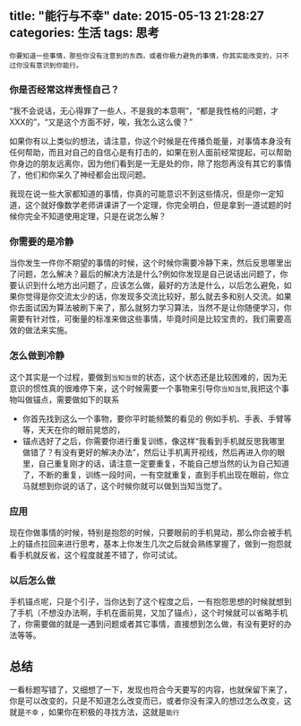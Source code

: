title: "能行与不幸"
date: 2015-05-13 21:28:27
categories: 生活
tags: 思考
---
    你要知道一些事情，那些你没有注意到的东西，或者你极力避免的事情，你其实能改变的，只不过你没有意识到你能行。

<!--more-->
### 你是否经常这样责怪自己？
“我不会说话，无心得罪了一些人，不是我的本意啊”，“都是我性格的问题，才XXX的”，“又是这个方面不好，唉，我怎么这么傻？”

如果你有以上类似的想法，请注意，你这个时候是在传播负能量，对事情本身没有任何帮助，而且对自己的自信心是有打击的，如果在别人面前经常提起，可以帮助你身边的朋友远离你，因为他们看到是一无是处的你，除了抱怨再没有其它的事情了，他们和你呆久了神经都会出现问题。

我现在说一些大家都知道的事情，你真的可能意识不到这些情况，但是你一定知道，这个就好像数学老师讲课讲了一个定理，你完全明白，但是拿到一道试题的时候你完全不知道使用定理，只是在说怎么解？


### 你需要的是冷静
当你发生一件你不期望的事情的时候，这个时候你需要冷静下来，然后反思哪里出了问题，怎么解决？最后的解决方法是什么?例如你发现是自己说话出问题了，你要认识到什么地方出问题了，应该怎么做，最好的方法是什么，以后怎么避免，如果你觉得是你交流太少的话，你发现多交流比较好，那么就去多和别人交流。如果你去面试因为算法被刷下来了，那么就努力学习算法，当然不是让你随便学习，你需要有针对性，可衡量的标准来做这些事情，毕竟时间是比较宝贵的，我们需要高效的做法来实施。

### 怎么做到冷静
这个其实是一个过程，要做到`当知当觉`的状态，这个状态还是比较困难的，因为无意识的惯性真的很难停下来，这个时候需要一个事物来引导你`当知当觉`,我把这个事物叫做锚点，需要做如下的联系

  * 你首先找到这么一个事物，要你平时能频繁的看见的
例如手机、手表、手臂等等，天天在你的眼前晃悠的，
  * 锚点选好了之后，你需要你进行重复训练，像这样“我看到手机就反思我哪里做错了？有没有更好的解决办法”，然后让手机离开视线，然后再进入你的眼里，自己重复刚才的话，请注意一定要重复，不能自己想当然的认为自己知道了，不断的重复，训练一段时间，一有空就重复，直到手机出现在眼前，你立马就想到你说的话了，这个时候你就可以做到当知当觉了。


### 应用
现在你做事情的时候，特别是抱怨的时候，只要眼前的手机晃动，那么你会被手机上的锚点拉回来进行思考，基本上你发生几次之后就会熟练掌握了，做到一抱怨就看手机就反省，这个程度就差不错了，你可试试。

### 以后怎么做
手机锚点呢，只是个引子，当你达到了这个程度之后，一有抱怨思想的时候就想到了手机（不想没办法啊，手机在面前晃，又加了锚点），这个时候就可以省略手机了，你需要做的就是一遇到问题或者其它事情，直接想到怎么做，有没有更好的办法等等。

## 总结
一看标题写错了，又细想了一下，发现也符合今天要写的内容，也就保留下来了，你是可以改变的，只是不知道怎么改变而已，或者你没有深入的想过怎么改变，这就是`不幸` ，如果你在积极的寻找方法，这就是`能行`
